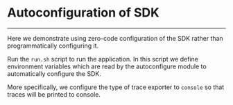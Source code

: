 # Autoconfiguration of SDK
---

Here we demonstrate using zero-code configuration of the SDK rather than programmatically configuring it.

Run the `run.sh` script to run the application. In this script we define environment variables
which are read by the autoconfigure module to automatically configure the SDK.

More specifically, we configure the type of trace exporter to `console` so that traces will be printed to console.